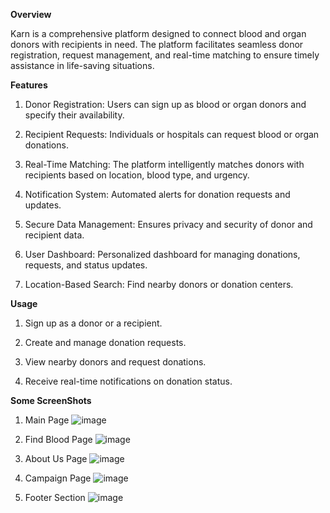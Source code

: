 **Overview**

Karn is a comprehensive platform designed to connect blood and organ donors with recipients in need. The platform facilitates seamless donor registration, request management, and real-time matching to ensure timely assistance in life-saving situations.

**Features**

1. Donor Registration: Users can sign up as blood or organ donors and specify their availability.

2. Recipient Requests: Individuals or hospitals can request blood or organ donations.

3. Real-Time Matching: The platform intelligently matches donors with recipients based on location, blood type, and urgency.

4. Notification System: Automated alerts for donation requests and updates.

5. Secure Data Management: Ensures privacy and security of donor and recipient data.

6. User Dashboard: Personalized dashboard for managing donations, requests, and status updates.

7. Location-Based Search: Find nearby donors or donation centers.

**Usage**

1. Sign up as a donor or a recipient.

2. Create and manage donation requests.

3. View nearby donors and request donations.

4. Receive real-time notifications on donation status.

**Some ScreenShots**
1. Main Page
   ![image](https://github.com/user-attachments/assets/3978a04a-8678-4ab3-9169-b139b7df91b0)

2. Find Blood Page
   ![image](https://github.com/user-attachments/assets/7cefd397-04ee-4573-89ec-c0d0dbf1b76e)

3. About Us Page
   ![image](https://github.com/user-attachments/assets/5454620b-41e7-497a-9a7a-47a65f246416)

4. Campaign Page
   ![image](https://github.com/user-attachments/assets/f4e1e298-f73e-495b-b2e9-87087189ff5e)

5. Footer Section
   ![image](https://github.com/user-attachments/assets/cbe6330c-041a-412c-a834-643722470f4e)





